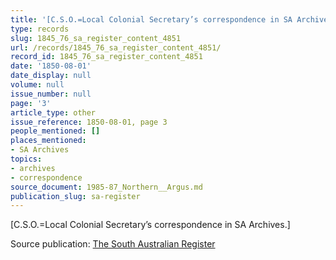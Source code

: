 ```yaml
---
title: '[C.S.O.=Local Colonial Secretary’s correspondence in SA Archives.]'
type: records
slug: 1845_76_sa_register_content_4851
url: /records/1845_76_sa_register_content_4851/
record_id: 1845_76_sa_register_content_4851
date: '1850-08-01'
date_display: null
volume: null
issue_number: null
page: '3'
article_type: other
issue_reference: 1850-08-01, page 3
people_mentioned: []
places_mentioned:
- SA Archives
topics:
- archives
- correspondence
source_document: 1985-87_Northern__Argus.md
publication_slug: sa-register
---
```


[C.S.O.=Local Colonial Secretary’s correspondence in SA Archives.]

Source publication: [The South Australian Register](/publications/sa-register/)
